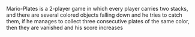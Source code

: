 Mario-Plates is a 2-player game in which every player carries two stacks, and there are several colored objects falling down and he tries to catch them, if he manages to collect three consecutive plates of the same color, then they are vanished and his score increases